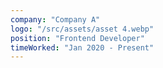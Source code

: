 ```yaml
---
company: "Company A"
logo: "/src/assets/asset 4.webp"
position: "Frontend Developer"
timeWorked: "Jan 2020 - Present"
---
```

